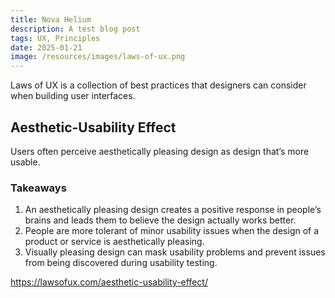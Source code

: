 ```yaml
---
title: Nova Helium
description: A test blog post
tags: UX, Principles
date: 2025-01-21
image: /resources/images/laws-of-ux.png
---
```


Laws of UX is a collection of best practices that designers can consider when building user interfaces.

## Aesthetic-Usability Effect

Users often perceive aesthetically pleasing design as design that’s more usable.

### Takeaways

1. An aesthetically pleasing design creates a positive response in people’s brains and leads them to believe the design actually works better.
2. People are more tolerant of minor usability issues when the design of a product or service is aesthetically pleasing.
3. Visually pleasing design can mask usability problems and prevent issues from being discovered during usability testing.

https://lawsofux.com/aesthetic-usability-effect/
